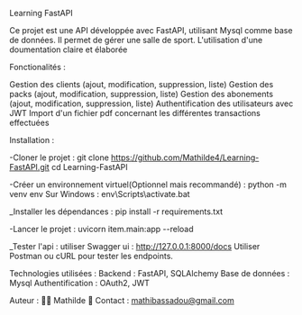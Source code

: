 Learning FastAPI

Ce projet est une API développée avec FastAPI, utilisant Mysql comme base de données. Il permet de gérer une salle de sport. L'utilisation d'une  doumentation claire et élaborée

Fonctionalités : 

Gestion des clients (ajout, modification, suppression, liste)
Gestion des packs (ajout, modification, suppression, liste)
Gestion des abonements (ajout, modification, suppression, liste)
Authentification des utilisateurs avec JWT
Import d'un fichier pdf concernant les différentes transactions effectuées

Installation : 

-Cloner le projet : 
git clone https://github.com/Mathilde4/Learning-FastAPI.git
cd Learning-FastAPI

-Créer un environnement virtuel(Optionnel mais recommandé) :
python -m venv env
Sur Windows : env\Scripts\activate.bat

_Installer les dépendances : 
pip install -r requirements.txt

-Lancer le projet : 
uvicorn item.main:app --reload

_Tester l'api : 
utiliser Swagger ui : http://127.0.0.1:8000/docs
Utiliser Postman ou cURL pour tester les endpoints.

Technologies utilisées : 
Backend : FastAPI, SQLAlchemy
Base de données : Mysql
Authentification : OAuth2, JWT


Auteur : 
👨‍💻 Mathilde
📧 Contact : mathibassadou@gmail.com




